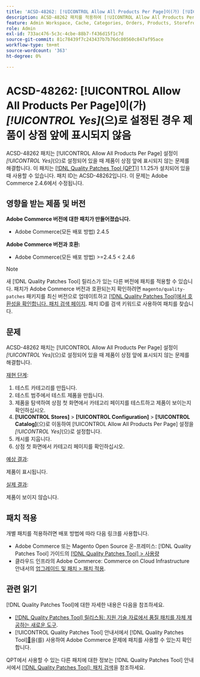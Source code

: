 ```yaml
---
title: 'ACSD-48262: [!UICONTROL Allow All Products Per Page]이(가) [!UICONTROL Yes] (으)로 설정된 경우 제품이 상점 앞에 표시되지 않음'
description: ACSD-48262 패치를 적용하여 [!UICONTROL Allow All Products Per Page] 설정이 [!UICONTROL Yes] (으)로 설정되어 있을 때 제품이 상점 앞에 표시되지 않는 Adobe Commerce 문제를 해결합니다.
feature: Admin Workspace, Cache, Categories, Orders, Products, Storefront
role: Admin
exl-id: 733ac476-5c3c-4cbe-88b7-f436d15f1c7d
source-git-commit: 81c78439f7c243437b7b76dc80560c847af95ace
workflow-type: tm+mt
source-wordcount: '363'
ht-degree: 0%

---
```


# ACSD-48262: [!UICONTROL Allow All Products Per Page]이(가) *[!UICONTROL Yes]*(으)로 설정된 경우 제품이 상점 앞에 표시되지 않음

ACSD-48262 패치는 [!UICONTROL Allow All Products Per Page] 설정이 *[!UICONTROL Yes]*(으)로 설정되어 있을 때 제품이 상점 앞에 표시되지 않는 문제를 해결합니다. 이 패치는 [[!DNL Quality Patches Tool (QPT)]](https://experienceleague.adobe.com/ko/docs/commerce-knowledge-base/kb/announcements/commerce-announcements/magento-quality-patches-released-new-tool-to-self-serve-quality-patches) 1.1.25가 설치되어 있을 때 사용할 수 있습니다. 패치 ID는 ACSD-48262입니다. 이 문제는 Adobe Commerce 2.4.6에서 수정됩니다.

## 영향을 받는 제품 및 버전

**Adobe Commerce 버전에 대한 패치가 만들어졌습니다.**

* Adobe Commerce(모든 배포 방법) 2.4.5

**Adobe Commerce 버전과 호환:**

* Adobe Commerce(모든 배포 방법) >=2.4.5 &lt; 2.4.6

>[!NOTE]
>
>새 [!DNL Quality Patches Tool] 릴리스가 있는 다른 버전에 패치를 적용할 수 있습니다. 패치가 Adobe Commerce 버전과 호환되는지 확인하려면 `magento/quality-patches` 패키지를 최신 버전으로 업데이트하고 [[!DNL Quality Patches Tool]에서 호환성을 확인합니다. 패치 검색 페이지](https://experienceleague.adobe.com/tools/commerce-quality-patches/index.html?lang=ko). 패치 ID를 검색 키워드로 사용하여 패치를 찾습니다.

## 문제

ACSD-48262 패치는 [!UICONTROL Allow All Products Per Page] 설정이 *[!UICONTROL Yes]*(으)로 설정되어 있을 때 제품이 상점 앞에 표시되지 않는 문제를 해결합니다.

<u>재현 단계</u>:

1. 테스트 카테고리를 만듭니다.
1. 테스트 범주에서 테스트 제품을 만듭니다.
1. 제품을 탐색하여 상점 첫 화면에서 카테고리 페이지를 테스트하고 제품이 보이는지 확인하십시오.
1. **[!UICONTROL Stores]** > **[!UICONTROL Configuration]** > **[!UICONTROL Catalog]**(으)로 이동하여 [!UICONTROL Allow All Products Per Page] 설정을 *[!UICONTROL Yes]*(으)로 설정합니다.
1. 캐시를 지웁니다.
1. 상점 첫 화면에서 카테고리 페이지를 확인하십시오.

<u>예상 결과</u>:

제품이 표시됩니다.

<u>실제 결과</u>:

제품이 보이지 않습니다.

## 패치 적용

개별 패치를 적용하려면 배포 방법에 따라 다음 링크를 사용합니다.

* Adobe Commerce 또는 Magento Open Source 온-프레미스: [!DNL Quality Patches Tool] 가이드의 [[!DNL Quality Patches Tool] > 사용량](/help/tools/quality-patches-tool/usage.md)
* 클라우드 인프라의 Adobe Commerce: Commerce on Cloud Infrastructure 안내서의 [업그레이드 및 패치 > 패치 적용](https://experienceleague.adobe.com/docs/commerce-cloud-service/user-guide/develop/upgrade/apply-patches.html?lang=ko).


## 관련 읽기

[!DNL Quality Patches Tool]에 대한 자세한 내용은 다음을 참조하세요.

* [[!DNL Quality Patches Tool] 릴리스됨: 지원 기술 자료에서 품질 패치를 자체 제공하는 새로운 도구](https://experienceleague.adobe.com/ko/docs/commerce-knowledge-base/kb/announcements/commerce-announcements/magento-quality-patches-released-new-tool-to-self-serve-quality-patches).
* [!UICONTROL Quality Patches Tool] 안내서에서  [!DNL Quality Patches Tool][&#128279;](/help/tools/quality-patches-tool/patches-available-in-qpt/check-patch-for-magento-issue-with-magento-quality-patches.md)을(를) 사용하여 Adobe Commerce 문제에 패치를 사용할 수 있는지 확인합니다.


QPT에서 사용할 수 있는 다른 패치에 대한 정보는 [!DNL Quality Patches Tool] 안내서에서 [[!DNL Quality Patches Tool]: 패치 검색](https://experienceleague.adobe.com/tools/commerce-quality-patches/index.html?lang=ko)을 참조하세요.
